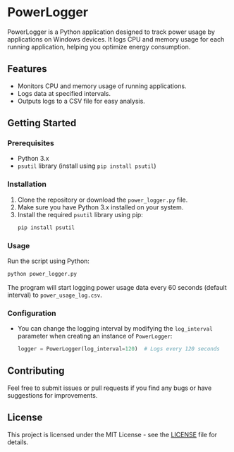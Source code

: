 # PowerLogger

PowerLogger is a Python application designed to track power usage by applications on Windows devices. It logs CPU and memory usage for each running application, helping you optimize energy consumption.

## Features

- Monitors CPU and memory usage of running applications.
- Logs data at specified intervals.
- Outputs logs to a CSV file for easy analysis.

## Getting Started

### Prerequisites

- Python 3.x
- `psutil` library (install using `pip install psutil`)

### Installation

1. Clone the repository or download the `power_logger.py` file.
2. Make sure you have Python 3.x installed on your system.
3. Install the required `psutil` library using pip:
   ```bash
   pip install psutil
   ```

### Usage

Run the script using Python:

```bash
python power_logger.py
```

The program will start logging power usage data every 60 seconds (default interval) to `power_usage_log.csv`.

### Configuration

- You can change the logging interval by modifying the `log_interval` parameter when creating an instance of `PowerLogger`:
  ```python
  logger = PowerLogger(log_interval=120)  # Logs every 120 seconds
  ```

## Contributing

Feel free to submit issues or pull requests if you find any bugs or have suggestions for improvements.

## License

This project is licensed under the MIT License - see the [LICENSE](LICENSE) file for details.